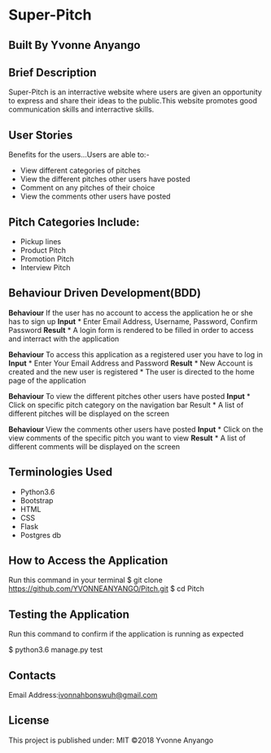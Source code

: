 # Super-Pitch

## Built By Yvonne Anyango

## Brief Description

Super-Pitch is an interractive website where users are given an opportunity to express and share their ideas to the public.This website promotes good communication skills and interractive skills.

## User Stories

Benefits for the users...Users are able to:-
 * View different categories of pitches
 * View the different pitches other users have posted
 * Comment on any pitches of their choice
 * View the comments other users have posted

 ## Pitch Categories Include:

 * Pickup lines
 * Product Pitch
 * Promotion Pitch
 * Interview Pitch

 ## Behaviour Driven Development(BDD)

 **Behaviour**
If the user has no account to access the application he or she has to sign up
 **Input**
    * Enter Email Address, Username, Password, Confirm Password
 **Result**
    * A login form is rendered to be filled in order to access and interract with the application

 **Behaviour**
To access this application as a registered user you have to log in
 **Input**
    * Enter Your Email Address and Password
 **Result**
    * New Account is created and the new user is registered
    * The user is directed to the home page of the application

 **Behaviour**
To view the different pitches other users have posted
 **Input**
    * Click on specific pitch category on the navigation bar
Result
    * A list of different pitches will be displayed on the screen

 **Behaviour**
View the comments other users have posted
 **Input**
    * Click on the view comments of the specific pitch you want to view
 **Result**
    * A list of different comments will be displayed on the screen

## Terminologies Used

* Python3.6
* Bootstrap
* HTML
* CSS
* Flask
* Postgres db

## How to Access the Application

Run this command in your terminal
$ git clone https://github.com/YVONNEANYANGO/Pitch.git
$ cd Pitch

## Testing the Application

Run this command to confirm if the application is running as expected

$ python3.6 manage.py test

## Contacts

Email Address:ivonnahbonswuh@gmail.com

## License

This project is published under:
MIT ©2018 Yvonne Anyango
